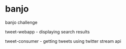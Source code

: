 # banjo
banjo challenge

tweet-webapp - displaying search results

tweet-consumer - getting tweets using twitter stream api
